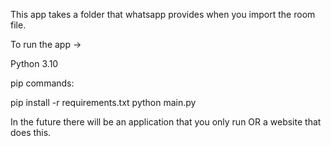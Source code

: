 This app takes a folder that whatsapp provides when you import the room file.


To run the app ->

Python 3.10

pip
commands:

pip install -r requirements.txt
python main.py

In the future there will be an application that you only run OR a website that does this.